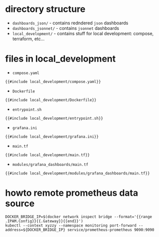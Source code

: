 # directory structure
- `dashboards_json/` - contains redndered `json` dashboards
- `dashboards_jsonnet/` - contains `jsonnet` dashboards
- `local_development/` - contains stuff for local development: compose, terraform, etc...

# files in local_development
- `compose.yaml`
```
{{#include local_development/compose.yaml}}
```

- `Dockerfile`
```
{{#include local_development/Dockerfile}}
```

- `entrypoint.sh`
```
{{#include local_development/entrypoint.sh}}
```

- `grafana.ini`
```
{{#include local_development/grafana.ini}}
```

- `main.tf`
```
{{#include local_development/main.tf}}
```

- `modules/grafana_dashboards/main.tf`
```
{{#include local_development/modules/grafana_dashboards/main.tf}}
```

# howto remote prometheus data source
```
DOCKER_BRIDGE_IP=$(docker network inspect bridge --format='{{range .IPAM.Config}}{{.Gateway}}{{end}}')
kubectl --context xyzzy --namespace monitoring port-forward --address=${DOCKER_BRIDGE_IP} service/prometheus-prometheus 9090:9090
```
